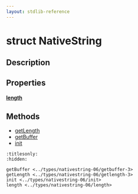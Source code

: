 ```yaml
---
layout: stdlib-reference
---
```


# struct NativeString

## Description



## Properties

####  <a id="decl-length"></a>[length](length.html)

## Methods

* [getLength](getlength-3.html)
* [getBuffer](getbuffer-3.html)
* [init](init.html)


```{toctree}
:titlesonly:
:hidden:

getBuffer <../types/nativestring-06/getbuffer-3>
getLength <../types/nativestring-06/getlength-3>
init <../types/nativestring-06/init>
length <../types/nativestring-06/length>
```
